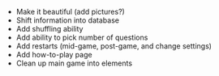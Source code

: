 - Make it beautiful (add pictures?)
- Shift information into database
- Add shuffling ability
- Add ability to pick number of questions
- Add restarts (mid-game, post-game, and change settings)
- Add how-to-play page
- Clean up main game into elements